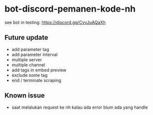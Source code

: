 # bot-discord-pemanen-kode-nh
see bot in testing: https://discord.gg/CvvJuAQaXh

## Future update
- add parameter tag
- add parameter interval
- multiple server
- multiple channel
- add tags in embed preview
- exclude some tag
- end / terminate scraping

## Known issue
- saat melalukan request ke nh kalau ada error blum ada yang handle
